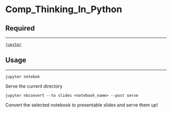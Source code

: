 # Comp_Thinking_In_Python

## Required

---

[`jupyter`](https://github.com/jupyter/jupyter)

## Usage

---

`jupyter notebok`

Serve the current directory

`jupyter nbconvert --to slides <notebook_name> --post serve`

Convert the selected notebook to presentable slides and serve them up!
